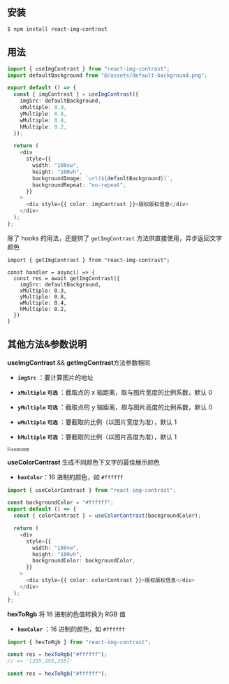 ## 安装

```shell
$ npm install react-img-contrast
```

## 用法

```typescript
import { useImgContrast } from "react-img-contrast";
import defaultBackground from "@/assets/default-background.png";

export default () => {
  const { imgContrast } = useImgContrast({
    imgSrc: defaultBackground,
    xMultiple: 0.3,
    yMultiple: 0.8,
    wMultiple: 0.4,
    hMultiple: 0.2,
  });

  return (
    <div
      style={{
        width: "100vw",
        height: "100vh",
        backgroundImage: `url(${defaultBackground})`,
        backgroundRepeat: "no-repeat",
      }}
    >
      <div style={{ color: imgContrast }}>版权版权信息</div>
    </div>
  );
};
```

除了 hooks 的用法，还提供了 `getImgContrast` 方法供直接使用，异步返回文字颜色

```react
import { getImgContrast } from "react-img-contrast";

const handler = async() => {
  const res = await getImgContrast({
    imgSrc: defaultBackground,
    xMultiple: 0.3,
    yMultiple: 0.8,
    wMultiple: 0.4,
    hMultiple: 0.2,
  })
}
```

## 其他方法&参数说明

**useImgContrast** && **getImgContrast**方法参数相同

- **`imgSrc`** ：要计算图片的地址

- **`xMultiple` `可选`** ：截取点的 x 轴距离，取与图片宽度的比例系数，默认 0

- **`yMultiple` `可选`** ：截取点的 y 轴距离，取与图片高度的比例系数，默认 0

- **`wMultiple` `可选`** ：要截取的比例（以图片宽度为准），默认 1

- **`hMultiple` `可选`** ：要截取的比例（以图片高度为准），默认 1

<img src="https://chanceyliu-1301861058.cos.ap-chongqing.myqcloud.com/markdown/%E6%97%A0%E6%A0%87%E9%A2%98%E6%B5%81%E7%A8%8B%E5%9B%BE.png" alt="无标题流程图" style="zoom:50%;" />

**useColorContrast** 生成不同颜色下文字的最佳展示颜色

- **`hexColor`**：16 进制的颜色，如 `#ffffff`

```typescript
import { useColorContrast } from "react-img-contrast";

const backgroundColor = "#ffffff";
export default () => {
  const { colorContrast } = useColorContrast(backgroundColor);

  return (
    <div
      style={{
        width: "100vw",
        height: "100vh",
        backgroundColor: backgroundColor,
      }}
    >
      <div style={{ color: colorContrast }}>版权版权信息</div>
    </div>
  );
};
```

**hexToRgb** 将 16 进制的色值转换为 RGB 值

- **`hexColor`** ：16 进制的颜色，如 `#ffffff`

```typescript
import { hexToRgb } from "react-img-contrast";

const res = hexToRgb("#ffffff");
// => '[255,255,255]'

const res = hexToRgb("#ffffff");
```
